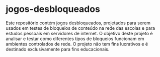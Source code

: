 # jogos-desbloqueados
Este repositório contém jogos desbloqueados, projetados para serem usados em testes de bloqueios de conteúdo na rede das escolas e para estudos pessoais em servidores de internet. O objetivo deste projeto é analisar e testar como diferentes tipos de bloqueios funcionam em ambientes controlados de rede. O projeto não tem fins lucrativos e é destinado exclusivamente para fins educacionais.

